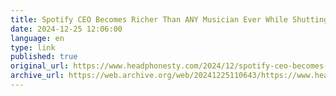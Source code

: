 ```yaml
--- 
title: Spotify CEO Becomes Richer Than ANY Musician Ever While Shutting Down Site Exposing Artist Payouts
date: 2024-12-25 12:06:00
language: en
type: link
published: true
original_url: https://www.headphonesty.com/2024/12/spotify-ceo-becomes-richer-musician-history/
archive_url: https://web.archive.org/web/20241225110643/https://www.headphonesty.com/2024/12/spotify-ceo-becomes-richer-musician-history/
---
```

